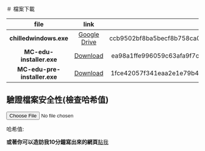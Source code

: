 ＃ 檔案下載

| file | link | SHA-256 |
| :--: | :--: | :--: |
| **chilledwindows.exe** | [Google Drive](https://drive.google.com/file/d/1UVGMyD49icI6YIHVIH9If4VURM9r0lbE/view?usp=sharing) | ccb9502bf8ba5becf8b758ca04a5625c30b79e2d10d2677cc43ae4253e1288ec |
| **MC-edu-installer.exe** | [Download](/download-resources/MC-edu-installer.exe) | ea98a1ffe996059c63afa9f7c9392af596365cb6146c6bd689f54b9994777388 |
| **MC-edu-pre-installer.exe** | [Download](/download-resources/MC-edu-pre-installer.exe) | 1fce42057f341eaa2e1e79b40fc40268c187628eb24ac541b1e314fc6debbb08 |

## 驗證檔案安全性(檢查哈希值)

<input type="file" id="fileInput">
<p>哈希值: <span id="hashOutput"></span></p>
<script>
document.addEventListener('DOMContentLoaded', function() {
    const fileInput = document.getElementById('fileInput');
    const hashOutput = document.getElementById('hashOutput');
    const container = document.createElement('div');
    
    // 設置基本樣式
    container.style.textAlign = 'center';
    container.style.marginTop = '20px';
    document.body.appendChild(container);
    
    fileInput.style.display = 'block';
    fileInput.style.margin = '10px auto';
    
    const button = document.createElement('button');
    button.textContent = 'Choose File';
    button.style.padding = '10px 15px';
    button.style.fontSize = '16px';
    button.style.cursor = 'pointer';
    button.onclick = () => fileInput.click();
    container.appendChild(button);
    
    const resultBox = document.createElement('div');
    resultBox.style.marginTop = '15px';
    resultBox.style.padding = '10px';
    resultBox.style.border = '1px solid #ccc';
    resultBox.style.borderRadius = '5px';
    resultBox.style.display = 'inline-block';
    container.appendChild(resultBox);
    
    hashOutput.style.display = 'block';
    hashOutput.style.fontSize = '14px';
    hashOutput.style.marginTop = '5px';
    resultBox.appendChild(hashOutput);
    
    fileInput.addEventListener('change', function(event) {
        const file = event.target.files[0];
        if (!file) {
            alert("You didn't choose any file");
            return;
        }
        
        const reader = new FileReader();
        reader.onload = function(e) {
            crypto.subtle.digest('SHA-256', e.target.result)
                .then(hashBuffer => {
                    const hashArray = Array.from(new Uint8Array(hashBuffer));
                    const hashHex = hashArray.map(b => b.toString(16).padStart(2, '0')).join('');
                    console.log(hashHex);
                    hashOutput.textContent = `SHA-256: ${hashHex}`;
                })
                .catch(err => console.error(err));
        };
        
        reader.readAsArrayBuffer(file);
    });
});

</script>

**或著你可以造訪我10分鐘寫出來的網頁**[點我](https://abestcookie.github.io/hash-check/)




